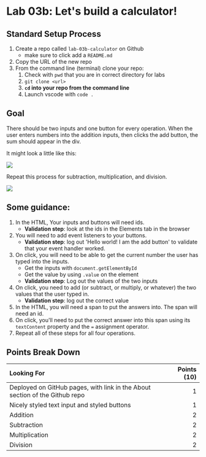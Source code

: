 Lab 03b: Let's build a calculator!
===


## Standard Setup Process

1. Create a repo called `lab-03b-calculator` on Github
    - make sure to click add a `README.md`
1. Copy the URL of the new repo
1. From the command line (terminal) clone your repo:
    1. Check with `pwd` that you are in correct directory for labs
    1. `git clone <url>`
    1. **`cd` into your repo from the command line**
    1. Launch vscode with `code .`

## Goal

There should be two inputs and one button for every operation. When the user enters numbers into the addition inputs, then clicks the add button, the sum should appear in the div.

It might look a little like this:

![](./calculator.png)

Repeat this process for subtraction, multiplication, and division.

![](./outcome-validation.png)

## Some guidance:

1) In the HTML, Your inputs and buttons will need ids.
    - **Validation step**: look at the ids in the Elements tab in the browser
1) You will need to add event listeners to your buttons.
    - **Validation step**: log out 'Hello world! I am the add button' to validate that your event handler worked.
1) On click, you will need to be able to get the current number the user has typed into the inputs.
    - Get the inputs with `document.getElementById`
    - Get the value by using `.value` on the element
    - **Validation step**: Log out the values of the two inputs
1) On click, you need to add (or subtract, or multiply, or whatever) the two values that the user typed in.
    - **Validation step**: log out the correct value
1) In the HTML, you will need a span to put the answers into. The span will need an id.
1) On click, you'll need to put the correct answer into this span using its `textContent` property and the `=` assignment operator.
1) Repeat all of these steps for all four operations.

## Points Break Down

Looking For | Points (10)
:--|--:
Deployed on GitHub pages, with link in the About section of the Github repo | 1
Nicely styled text input and styled buttons | 1
Addition | 2
Subtraction | 2
Multiplication | 2
Division | 2